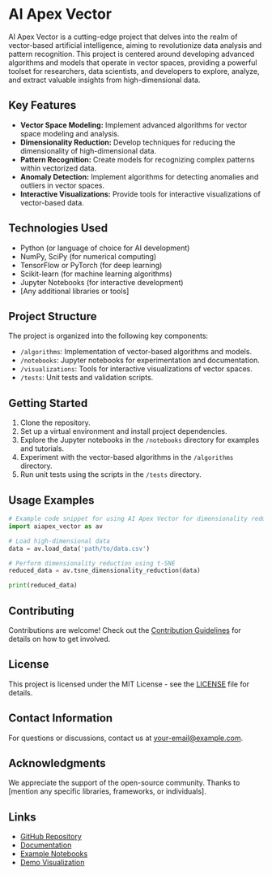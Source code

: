 # AI Apex Vector

AI Apex Vector is a cutting-edge project that delves into the realm of vector-based artificial intelligence, aiming to revolutionize data analysis and pattern recognition. This project is centered around developing advanced algorithms and models that operate in vector spaces, providing a powerful toolset for researchers, data scientists, and developers to explore, analyze, and extract valuable insights from high-dimensional data.

## Key Features

- **Vector Space Modeling:** Implement advanced algorithms for vector space modeling and analysis.
- **Dimensionality Reduction:** Develop techniques for reducing the dimensionality of high-dimensional data.
- **Pattern Recognition:** Create models for recognizing complex patterns within vectorized data.
- **Anomaly Detection:** Implement algorithms for detecting anomalies and outliers in vector spaces.
- **Interactive Visualizations:** Provide tools for interactive visualizations of vector-based data.

## Technologies Used

- Python (or language of choice for AI development)
- NumPy, SciPy (for numerical computing)
- TensorFlow or PyTorch (for deep learning)
- Scikit-learn (for machine learning algorithms)
- Jupyter Notebooks (for interactive development)
- [Any additional libraries or tools]

## Project Structure

The project is organized into the following key components:

- `/algorithms`: Implementation of vector-based algorithms and models.
- `/notebooks`: Jupyter notebooks for experimentation and documentation.
- `/visualizations`: Tools for interactive visualizations of vector spaces.
- `/tests`: Unit tests and validation scripts.

## Getting Started

1. Clone the repository.
2. Set up a virtual environment and install project dependencies.
3. Explore the Jupyter notebooks in the `/notebooks` directory for examples and tutorials.
4. Experiment with the vector-based algorithms in the `/algorithms` directory.
5. Run unit tests using the scripts in the `/tests` directory.

## Usage Examples

```python
# Example code snippet for using AI Apex Vector for dimensionality reduction
import aiapex_vector as av

# Load high-dimensional data
data = av.load_data('path/to/data.csv')

# Perform dimensionality reduction using t-SNE
reduced_data = av.tsne_dimensionality_reduction(data)

print(reduced_data)
```

## Contributing

Contributions are welcome! Check out the [Contribution Guidelines](CONTRIBUTING.md) for details on how to get involved.

## License

This project is licensed under the MIT License - see the [LICENSE](LICENSE) file for details.

## Contact Information

For questions or discussions, contact us at your-email@example.com.

## Acknowledgments

We appreciate the support of the open-source community.
Thanks to [mention any specific libraries, frameworks, or individuals].

## Links

- [GitHub Repository](https://github.com/yourusername/ai-apex-vector)
- [Documentation](https://yourusername.github.io/ai-apex-vector)
- [Example Notebooks](https://github.com/yourusername/ai-apex-vector/tree/main/notebooks)
- [Demo Visualization](https://yourusername.github.io/ai-apex-vector/visualization)
